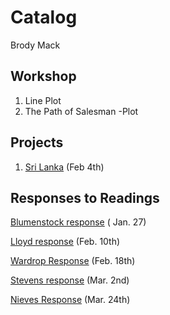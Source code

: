 # Catalog 

Brody Mack

## Workshop 

1. Line Plot 
2. The Path of  Salesman -Plot 

## Projects

1. [Sri Lanka](https://github.com/Bfmack18/Workshop-/blob/master/Project_1.md)  (Feb 4th)

## Responses to Readings
[Blumenstock response](https://github.com/Bfmack18/Workshop-/blob/master/Blumenstock.md) ( Jan. 27) 

[Lloyd response](https://github.com/Bfmack18/Workshop-/blob/master/Lloyd.md) (Feb. 10th)

[Wardrop Response](https://raw.githubusercontent.com/Bfmack18/Workshop-/master/Wardrop.md) (Feb. 18th)

[Stevens response](https://github.com/Bfmack18/Workshop-/blob/master/Stevens.md) (Mar. 2nd)

[Nieves Response](https://github.com/Bfmack18/Workshop-/blob/master/Nieves%20Response.md) (Mar. 24th)
